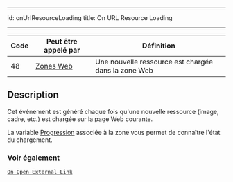 - - -
id: onUrlResourceLoading title: On URL Resource Loading
- - -

| Code | Peut être appelé par                         | Définition                                          |
| ---- | -------------------------------------------- | --------------------------------------------------- |
| 48   | [Zones Web](FormObjects/webArea_overview.md) | Une nouvelle ressource est chargée dans la zone Web |


## Description

Cet événement est généré chaque fois qu'une nouvelle ressource (image, cadre, etc.) est chargée sur la page Web courante.

La variable [Progression](FormObjects/properties_WebArea.md#progression) associée à la zone vous permet de connaître l'état du chargement.


### Voir également
[`On Open External Link`](onOpenExternalLink.md)